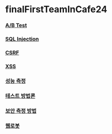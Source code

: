# finalFirstTeamInCafe24

### [A/B Test](https://github.com/hanseonghye/finalFirstTeamInCafe24/wiki/A-B-Test)
### [SQL Injection](https://github.com/hanseonghye/finalFirstTeamInCafe24/blob/master/SQL%20Injection/SQL%20Injection.md)
### [CSRF](https://github.com/hanseonghye/finalFirstTeamInCafe24/wiki/CSRF-%EA%B3%B5%EA%B2%A9)
### [XSS](https://github.com/hanseonghye/finalFirstTeamInCafe24/wiki/XSS)
### [성능 측정](https://github.com/hanseonghye/finalFirstTeamInCafe24/wiki/%EC%84%B1%EB%8A%A5-%EC%B8%A1%EC%A0%95)
### [테스트 방법론]()
### [보안 측정 방법]()
### [웹로봇](https://github.com/hanseonghye/finalFirstTeamInCafe24/wiki/%EC%9B%B9%EB%A1%9C%EB%B4%87)
